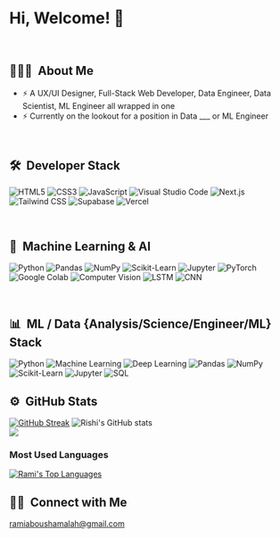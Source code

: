 # Hi, Welcome! 👋

<br/>

## 👨🏻‍💻 &nbsp;About Me&nbsp;
- ⚡ A UX/UI Designer, Full-Stack Web Developer, Data Engineer, Data Scientist, ML Engineer all wrapped in one
- ⚡ Currently on the lookout for a position in Data ___ or ML Engineer

<br/>

## 🛠 &nbsp;Developer Stack&nbsp;&nbsp;
![HTML5](https://img.shields.io/badge/-HTML5-333333?style=flat&logo=HTML5)
![CSS3](https://img.shields.io/badge/-CSS3-333333?style=flat&logo=CSS3&logoColor=1572B6)
![JavaScript](https://img.shields.io/badge/-JavaScript-333333?style=flat&logo=javascript)
![Visual Studio Code](https://img.shields.io/badge/-VS%20Code-05122A?style=flat&logo=visual-studio-code&logoColor=007ACC)
![Next.js](https://img.shields.io/badge/-Next.js-333333?style=flat&logo=next.js)
![Tailwind CSS](https://img.shields.io/badge/-TailwindCSS-333333?style=flat&logo=tailwind-css&logoColor=06B6D4)
![Supabase](https://img.shields.io/badge/-Supabase-333333?style=flat&logo=supabase&logoColor=3ECF8E)
![Vercel](https://img.shields.io/badge/-Vercel-333333?style=flat&logo=vercel&logoColor=white)


<br/>

## 🤖 &nbsp;Machine Learning & AI

![Python](https://img.shields.io/badge/-Python-333333?style=flat&logo=python)
![Pandas](https://img.shields.io/badge/-Pandas-333333?style=flat&logo=pandas)
![NumPy](https://img.shields.io/badge/-NumPy-333333?style=flat&logo=numpy)
![Scikit-Learn](https://img.shields.io/badge/-Scikit--Learn-333333?style=flat&logo=scikit-learn)
![Jupyter](https://img.shields.io/badge/-Jupyter-333333?style=flat&logo=jupyter)
![PyTorch](https://img.shields.io/badge/-PyTorch-333333?style=flat&logo=pytorch)
![Google Colab](https://img.shields.io/badge/-Google%20Colab-333333?style=flat&logo=googlecolab&logoColor=F9AB00)
![Computer Vision](https://img.shields.io/badge/-Computer%20Vision-333333?style=flat)
![LSTM](https://img.shields.io/badge/-LSTM-333333?style=flat)
![CNN](https://img.shields.io/badge/-CNN-333333?style=flat)

<br/>

## 📊 &nbsp;ML / Data {Analysis/Science/Engineer/ML} Stack&nbsp;&nbsp;
![Python](https://img.shields.io/badge/-Python-333333?style=flat&logo=python)
![Machine Learning](https://img.shields.io/badge/-Machine%20Learning-333333?style=flat&logo=ml)
![Deep Learning](https://img.shields.io/badge/-Deep%20Learning-333333?style=flat&logo=deep-learning)
![Pandas](https://img.shields.io/badge/-Pandas-333333?style=flat&logo=pandas)
![NumPy](https://img.shields.io/badge/-NumPy-333333?style=flat&logo=numpy)
![Scikit-Learn](https://img.shields.io/badge/-Scikit--Learn-333333?style=flat&logo=scikit-learn)
![Jupyter](https://img.shields.io/badge/-Jupyter-333333?style=flat&logo=jupyter)
![SQL](https://img.shields.io/badge/-SQL-333333?style=flat&logo=sql)




## ⚙️ &nbsp;GitHub Stats&nbsp;&nbsp;
[![GitHub Streak](https://github-readme-streak-stats.herokuapp.com/?user=RamiHaider&theme=nightowl)](https://git.io/streak-stats)
![Rishi's GitHub stats](https://github-readme-stats.vercel.app/api?username=RamiHaider&theme=nightowl&show_icons=true)
<br/>
<a href="https://github.com/Meghna-DAS/github-profile-views-counter">
  <img src="https://komarev.com/ghpvc/?username=RamiHaider">
</a>

### Most Used Languages&nbsp;&nbsp;
<a href="https://github.com/SubhamRaoniar28/github-readme-stats"><img alt="Rami's Top Languages" src="https://github-readme-stats.vercel.app/api/top-langs/?username=RamiHaider&langs_count=8&count_private=true&layout=compact&theme=react&hide_border=true&bg_color=0D1117" /></a>

## 🤝🏻 &nbsp;Connect with Me&nbsp;&nbsp;
ramiaboushamalah@gmail.com

